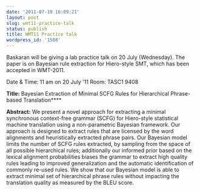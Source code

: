```yaml
---
date: '2011-07-19 16:09:21'
layout: post
slug: wmt11-practice-talk
status: publish
title: WMT11 Practice talk
wordpress_id: '1508'
---
```


Baskaran will be giving a lab practice talk on 20 July (Wednesday). The paper is on Bayesian rule extraction for Hiero-style SMT, which has been accepted in WMT-2011.

Date & Time: 11 am on 20 July '11
Room: TASC1 9408

**Title:** Bayesian Extraction of Minimal SCFG Rules for Hierarchical Phrase-based Translation****

**Abstract:** We present a novel approach for extracting a minimal synchronous context-free grammar (SCFG) for Hiero-style statistical machine translation using a non-parametric Bayesian framework. Our approach is designed to extract rules that are licensed by the word alignments and heuristically extracted phrase pairs. Our Bayesian model limits the number of SCFG rules extracted, by sampling from the space of all possible hierarchical rules; additionally our informed prior based on the lexical alignment probabilities biases the grammar to extract high quality rules leading to improved generalization and the automatic identification of commonly re-used rules. We show that our Bayesian model is able to extract minimal set of hierarchical phrase rules without impacting the translation quality as measured by the BLEU score.
